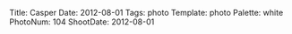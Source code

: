 Title: Casper
Date: 2012-08-01
Tags: photo
Template: photo
Palette: white
PhotoNum: 104
ShootDate: 2012-08-01
